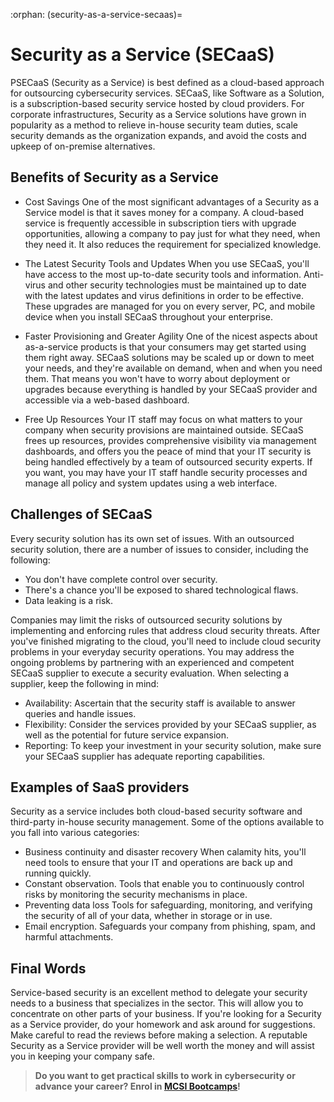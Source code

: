 :orphan:
(security-as-a-service-secaas)=
# Security as a Service (SECaaS)
 

PSECaaS (Security as a Service) is best defined as a cloud-based approach for outsourcing cybersecurity services. SECaaS, like Software as a Solution, is a subscription-based security service hosted by cloud providers. For corporate infrastructures, Security as a Service solutions have grown in popularity as a method to relieve in-house security team duties, scale security demands as the organization expands, and avoid the costs and upkeep of on-premise alternatives.

## Benefits of Security as a Service

* Cost Savings
One of the most significant advantages of a Security as a Service model is that it saves money for a company. A cloud-based service is frequently accessible in subscription tiers with upgrade opportunities, allowing a company to pay just for what they need, when they need it. It also reduces the requirement for specialized knowledge.

* The Latest Security Tools and Updates
When you use SECaaS, you'll have access to the most up-to-date security tools and information. Anti-virus and other security technologies must be maintained up to date with the latest updates and virus definitions in order to be effective. These upgrades are managed for you on every server, PC, and mobile device when you install SECaaS throughout your enterprise.

* Faster Provisioning and Greater Agility
One of the nicest aspects about as-a-service products is that your consumers may get started using them right away. SECaaS solutions may be scaled up or down to meet your needs, and they're available on demand, when and when you need them. That means you won't have to worry about deployment or upgrades because everything is handled by your SECaaS provider and accessible via a web-based dashboard.

* Free Up Resources
Your IT staff may focus on what matters to your company when security provisions are maintained outside. SECaaS frees up resources, provides comprehensive visibility via management dashboards, and offers you the peace of mind that your IT security is being handled effectively by a team of outsourced security experts. If you want, you may have your IT staff handle security processes and manage all policy and system updates using a web interface.

## Challenges of SECaaS

Every security solution has its own set of issues. With an outsourced security solution, there are a number of issues to consider, including the following:
- You don't have complete control over security.
- There's a chance you'll be exposed to shared technological flaws.
- Data leaking is a risk.

Companies may limit the risks of outsourced security solutions by implementing and enforcing rules that address cloud security threats.
After you've finished migrating to the cloud, you'll need to include cloud security problems in your everyday security operations. You may address the ongoing problems by partnering with an experienced and competent SECaaS supplier to execute a security evaluation. When selecting a supplier, keep the following in mind:

- Availability: Ascertain that the security staff is available to answer queries and handle issues.
- Flexibility: Consider the services provided by your SECaaS supplier, as well as the potential for future service expansion.
- Reporting: To keep your investment in your security solution, make sure your SECaaS supplier has adequate reporting capabilities.

## Examples of SaaS providers

Security as a service includes both cloud-based security software and third-party in-house security management. Some of the options available to you fall into various categories:

- Business continuity and disaster recovery When calamity hits, you'll need tools to ensure that your IT and operations are back up and running quickly.
- Constant observation. Tools that enable you to continuously control risks by monitoring the security mechanisms in place.
- Preventing data loss Tools for safeguarding, monitoring, and verifying the security of all of your data, whether in storage or in use.
- Email encryption. Safeguards your company from phishing, spam, and harmful attachments.

## Final Words

Service-based security is an excellent method to delegate your security needs to a business that specializes in the sector. This will allow you to concentrate on other parts of your business. If you're looking for a Security as a Service provider, do your homework and ask around for suggestions. Make careful to read the reviews before making a selection. A reputable Security as a Service provider will be well worth the money and will assist you in keeping your company safe.

> **Do you want to get practical skills to work in cybersecurity or advance your career? Enrol in [MCSI Bootcamps](https://www.mosse-institute.com/bootcamps.html)!**